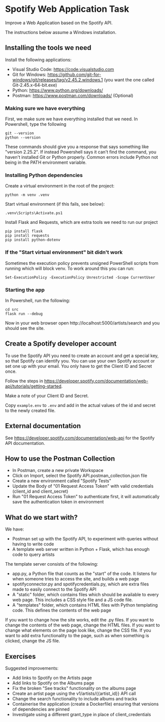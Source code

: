 # Spotify Web Application Task
Improve a Web Application based on the Spotify API.

The instructions below assume a Windows installation.

## Installing the tools we need

Install the following applications:
- Visual Studio Code: https://code.visualstudio.com
- Git for Windows: https://github.com/git-for-windows/git/releases/tag/v2.45.2.windows.1 (you want the one called Git-2.45.x-64-bit.exe)
- Python: https://www.python.org/downloads/
- Postman: https://www.postman.com/downloads/ (Optional)

### Making sure we have everything
First, we make sure we have everything installed that we need. In Powershell, type the following
```
git --version
python --version
```
These commands should give you a response that says something like "version 2.25.2". If instead Powershell says it can't find the command, you haven't installed Git or Python properly. Common errors include Python not being in the PATH environment variable.

### Installing Python dependencies

Create a virtual environment in the root of the project:

```
python -m venv .venv
```

Start virtual environment (if this fails, see below):

```
.venv\Scripts\Activate.ps1
```

Install Flask and Requests, which are extra tools we need to run our project

```
pip install flask
pip install requests
pip install python-dotenv
```

### If the "Start virtual environment" bit didn't work
Sometimes the execution policy prevents unsigned PowerShell scripts from running which will block venv. To work around this you can run:
```
Set-ExecutionPolicy -ExecutionPolicy Unrestricted -Scope CurrentUser
```

### Starting the app
In Powershell, run the following:
```
cd src
flask run --debug
```

Now in your web browser open http://localhost:5000/artists/search and you should see the site.

## Create a Spotify developer account

To use the Spotify API you need to create an account and get a special key, so that Spotify can identify you. You can use your own Spotify account or set one up with your email. You only have to get the Client ID and Secret once.

Follow the steps in https://developer.spotify.com/documentation/web-api/tutorials/getting-started.

Make a note of your Client ID and Secret.

Copy `example.env` to `.env` and add in the actual values of the id and secret to the newly created file.

## External documentation

See https://developer.spotify.com/documentation/web-api for the Spotify API documentation.

## How to use the Postman Collection

- In Postman, create a new private Workspace
- Click on Import, select the Spotify API.postman_collection.json file
- Create a new environment called "Spotify Tests"
- Update the Body of "01 Request Access Token" with valid credentials (client_id and client_secret)
- Run "01 Request Access Token" to authenticate first, it will automatically save the authentication token in environment

## What do we start with?
We have:
- Postman set up with the Spotify API, to experiment with queries without having to write code
- A template web server written in Python + Flask, which has enough code to query artists

The template server consists of the following:
- app.py, a Python file that counts as the "start" of the code. It listens for when someone tries to access the site, and builds a web page
- spotifyconnector.py and spotifycredentials.py, which are extra files made to easily connect to the Spotify API
- A "static" folder, which contains files which should be available to every web page. This includes a CSS style file and a JS code file.
- A "templates" folder, which contains HTML files with Python templating code. This defines the contents of the web page

If you want to change how the site works, edit the .py files. If you want to change the contents of the web page, change the HTML files. If you want to change what elements on the page look like, change the CSS file. If you want to add extra functionality to the page, such as when something is clicked, change the JS file. 

## Exercises

Suggested improvements:
- Add links to Spotify on the Artists page
- Add links to Spotify on the Albums page
- Fix the broken "See tracks" functionality on the albums page
- Create an artist page using the v1/artists/{{artist_id}} API call
- Change the search functionality to include albums and tracks
- Containerise the application (create a Dockerfile) ensuring that versions of dependencies are pinned
- Investigate using a different grant_type in place of client_credentials